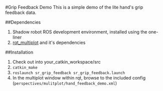 #Grip Feedback Demo
This is a simple demo of the lite hand's grip feedback data.

##Dependencies
1. Shadow robot ROS development environment, installed using the one-liner
2. [rqt_multiplot](https://github.com/ethz-asl/rqt_multiplot_plugin) and it's dependencies

##Installation
1. Check out into your_catkin_workspace/src
2. `catkin_make`
3. `roslaunch sr_grip_feedback sr_grip_feedback.launch`
4. In the multiplot window within rqt, browse to the included config (`perspectives/mulitplot/hand_feedback_demo.xml`)

